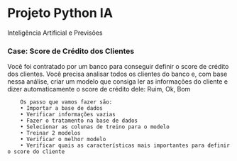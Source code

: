 # Projeto Python IA
Inteligência Artificial e Previsões

### Case: Score de Crédito dos Clientes

Você foi contratado por um banco para conseguir definir o score de crédito dos clientes. Você precisa analisar todos os clientes do banco e, com base nessa análise, criar um modelo que consiga ler as informações do cliente e dizer automaticamente o score de crédito dele: Ruim, Ok, Bom

        Os passo que vamos fazer são:
        • Importar a base de dados
        • Verificar informações vazias
        • Fazer o tratamento na base de dados
        • Selecionar as colunas de treino para o modelo
        • Treinar 2 modelos
        • Verificar o melhor modelo
        • Verificar quais as características mais importantes para definir o score do cliente